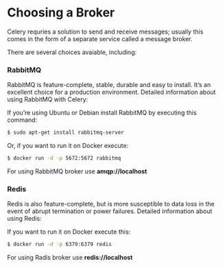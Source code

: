 # Choosing a Broker

Celery requries a solution to send and receive messages; usually this comes in the form of a separate service called a message broker.

There are several choices avaiable, including:

### RabbitMQ

RabbitMQ is feature-complete, stable, durable and easy to install. It’s an excellent choice for a production environment. Detailed information about using RabbitMQ with Celery:

If you’re using Ubuntu or Debian install RabbitMQ by executing this command:

```bash
$ sudo apt-get install rabbitmq-server
```

Or, if you want to run it on Docker execute:

```bash
$ docker run -d -p 5672:5672 rabbitmq
```

For using RabbitMQ broker use **amqp://localhost**


### Redis

Redis is also feature-complete, but is more susceptible to data loss in the event of abrupt termination or power failures. Detailed information about using Redis:

If you want to run it on Docker execute this:

```bash
$ docker run -d -p 6379:6379 redis
```

For using Radis broker use **redis://localhost**
